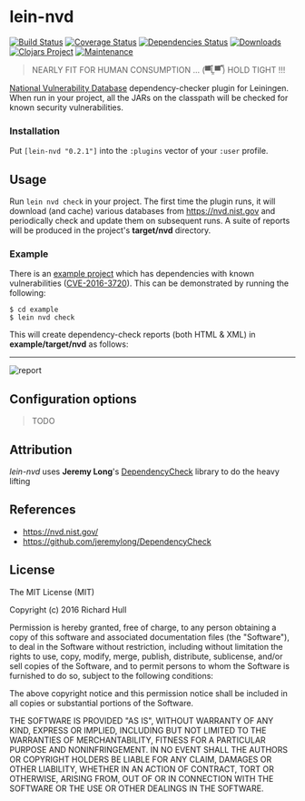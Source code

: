 # lein-nvd
[![Build Status](https://travis-ci.org/rm-hull/lein-nvd.svg?branch=master)](http://travis-ci.org/rm-hull/lein-nvd)
[![Coverage Status](https://coveralls.io/repos/rm-hull/lein-nvd/badge.svg?branch=master)](https://coveralls.io/r/rm-hull/lein-nvd?branch=master)
[![Dependencies Status](https://jarkeeper.com/rm-hull/lein-nvd/status.svg)](https://jarkeeper.com/rm-hull/lein-nvd)
[![Downloads](https://jarkeeper.com/rm-hull/lein-nvd/downloads.svg)](https://jarkeeper.com/rm-hull/lein-nvd)
[![Clojars Project](https://img.shields.io/clojars/v/lein-nvd.svg)](https://clojars.org/lein-nvd)
[![Maintenance](https://img.shields.io/maintenance/yes/2016.svg?maxAge=2592000)]()

> NEARLY FIT FOR HUMAN CONSUMPTION ... (▀̿Ĺ̯▀̿ ̿) HOLD TIGHT !!!

[National Vulnerability Database](https://nvd.nist.gov/) dependency-checker plugin for Leiningen.
When run in your project, all the JARs on the classpath will be checked for
known security vulnerabilities.

### Installation

Put `[lein-nvd "0.2.1"]` into the `:plugins` vector of your `:user` profile.

## Usage

Run `lein nvd check` in your project. The first time the plugin runs, it
will download (and cache) various databases from https://nvd.nist.gov and
periodically check and update them on subsequent runs. A suite of reports
will be produced in the project's **target/nvd** directory.

### Example

There is an [example project](https://github.com/rm-hull/lein-nvd/blob/master/example/project.clj)
which has dependencies with known vulnerabilities ([CVE-2016-3720](https://web.nvd.nist.gov/view/vuln/detail?vulnId=CVE-2016-3720)).
This can be demonstrated by running the following:

    $ cd example
    $ lein nvd check

This will create dependency-check reports (both HTML & XML) in **example/target/nvd**
as follows:

---
![report](https://raw.githubusercontent.com/rm-hull/lein-nvd/master/example/report.png)

## Configuration options

> TODO

## Attribution

_lein-nvd_ uses **Jeremy Long**'s [DependencyCheck](https://github.com/jeremylong/DependencyCheck)
library to do the heavy lifting

## References

* https://nvd.nist.gov/
* https://github.com/jeremylong/DependencyCheck

## License

The MIT License (MIT)

Copyright (c) 2016 Richard Hull

Permission is hereby granted, free of charge, to any person obtaining a copy of
this software and associated documentation files (the "Software"), to deal in
the Software without restriction, including without limitation the rights to
use, copy, modify, merge, publish, distribute, sublicense, and/or sell copies of
the Software, and to permit persons to whom the Software is furnished to do so,
subject to the following conditions:

The above copyright notice and this permission notice shall be included in all
copies or substantial portions of the Software.

THE SOFTWARE IS PROVIDED "AS IS", WITHOUT WARRANTY OF ANY KIND, EXPRESS OR
IMPLIED, INCLUDING BUT NOT LIMITED TO THE WARRANTIES OF MERCHANTABILITY, FITNESS
FOR A PARTICULAR PURPOSE AND NONINFRINGEMENT. IN NO EVENT SHALL THE AUTHORS OR
COPYRIGHT HOLDERS BE LIABLE FOR ANY CLAIM, DAMAGES OR OTHER LIABILITY, WHETHER
IN AN ACTION OF CONTRACT, TORT OR OTHERWISE, ARISING FROM, OUT OF OR IN
CONNECTION WITH THE SOFTWARE OR THE USE OR OTHER DEALINGS IN THE SOFTWARE.
